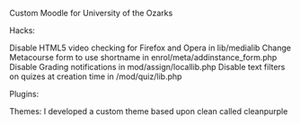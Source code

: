 Custom Moodle for University of the Ozarks

Hacks:

Disable HTML5 video checking for Firefox and Opera in lib/medialib
Change Metacourse form to use shortname in enrol/meta/addinstance_form.php
Disable Grading notifications in mod/assign/locallib.php
Disable text filters on quizes at creation time in /mod/quiz/lib.php

Plugins:


Themes:
I developed a custom theme based upon clean called cleanpurple 
